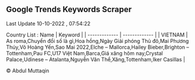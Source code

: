 

## Google Trends Keywords Scraper 
 
Last Update 10-10-2022 , 07:54:22

Country List :
 Name  | Keyword |
| ------------- | ------------- |
| VIETNAM | As roma,Chuyển đổi số là gì,Hoa hồng,Ngày Giải phóng Thủ đô,Mai Phương Thúy,Võ Hoàng Yến,Sao Mai 2022,Elche – Mallorca,Hailey Bieber,Brighton – Tottenham,Pau FC,U17 Việt Nam,Barca,Giá xăng hôm nay,Crystal Palace,Udinese – Atalanta,Nguyễn Văn Thể,Xăng,Tottenham,Iker Casillas |



© Abdul Muttaqin 
